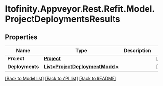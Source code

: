 # Itofinity.Appveyor.Rest.Refit.Model.ProjectDeploymentsResults
## Properties

Name | Type | Description | Notes
------------ | ------------- | ------------- | -------------
**Project** | [**Project**](Project.md) |  | [optional] 
**Deployments** | [**List&lt;ProjectDeploymentModel&gt;**](ProjectDeploymentModel.md) |  | [optional] 

[[Back to Model list]](../README.md#documentation-for-models) [[Back to API list]](../README.md#documentation-for-api-endpoints) [[Back to README]](../README.md)

